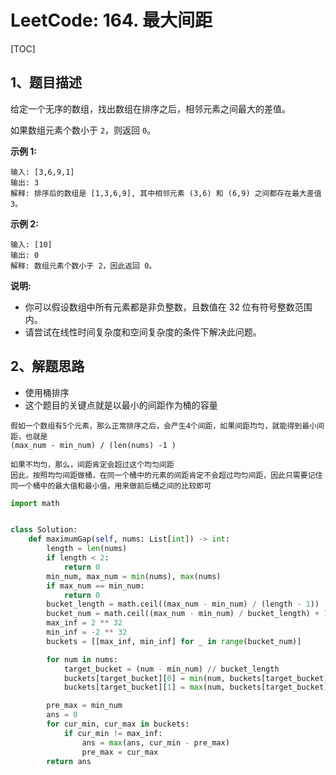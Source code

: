 # LeetCode: 164. 最大间距

[TOC]

## 1、题目描述

给定一个无序的数组，找出数组在排序之后，相邻元素之间最大的差值。

如果数组元素个数小于 `2`，则返回 `0`。

**示例 1:**

```
输入: [3,6,9,1]
输出: 3
解释: 排序后的数组是 [1,3,6,9], 其中相邻元素 (3,6) 和 (6,9) 之间都存在最大差值 3。
```


**示例 2:**

```
输入: [10]
输出: 0
解释: 数组元素个数小于 2，因此返回 0。
```


**说明:**

-   你可以假设数组中所有元素都是非负整数，且数值在 32 位有符号整数范围内。
-   请尝试在线性时间复杂度和空间复杂度的条件下解决此问题。



## 2、解题思路

-   使用桶排序
-   这个题目的关键点就是以最小的间距作为桶的容量

```
假如一个数组有5个元素，那么正常排序之后，会产生4个间距，如果间距均匀，就能得到最小间距，也就是
(max_num - min_num) / (len(nums) -1 )

如果不均匀，那么，间距肯定会超过这个均匀间距
因此，按照均匀间距做桶，在同一个桶中的元素的间距肯定不会超过均匀间距，因此只需要记住同一个桶中的最大值和最小值，用来做前后桶之间的比较即可
```



```python
import math


class Solution:
    def maximumGap(self, nums: List[int]) -> int:
        length = len(nums)
        if length < 2:
            return 0
        min_num, max_num = min(nums), max(nums)
        if max_num == min_num:
            return 0
        bucket_length = math.ceil((max_num - min_num) / (length - 1))
        bucket_num = math.ceil((max_num - min_num) / bucket_length) + 1
        max_inf = 2 ** 32
        min_inf = -2 ** 32
        buckets = [[max_inf, min_inf] for _ in range(bucket_num)]

        for num in nums:
            target_bucket = (num - min_num) // bucket_length
            buckets[target_bucket][0] = min(num, buckets[target_bucket][0])
            buckets[target_bucket][1] = max(num, buckets[target_bucket][1])

        pre_max = min_num
        ans = 0
        for cur_min, cur_max in buckets:
            if cur_min != max_inf:
                ans = max(ans, cur_min - pre_max)
                pre_max = cur_max
        return ans

```

